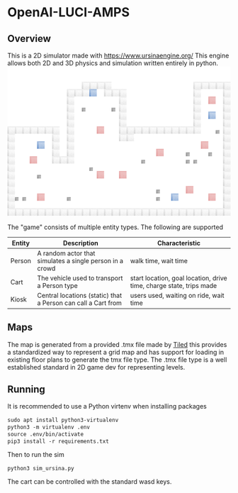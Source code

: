 # OpenAI-LUCI-AMPS


## Overview
This is a 2D simulator made with https://www.ursinaengine.org/ This engine allows both 2D and 3D physics and simulation written entirely in python.
![image](dia.png)

The "game" consists of multiple entity types. The following are supported

| Entity    | Description | Characteristic |
| -------- | ------- | -------- |
| Person  | A random actor that simulates a single person in a crowd    | walk time, wait time |
| Cart | The vehicle used to transport a Person type    | start location, goal location, drive time, charge state, trips made|
| Kiosk    | Central locations (static) that a Person can call a Cart from    | users used, waiting on ride, wait time |


## Maps

The map is generated from a provided .tmx file made by [Tiled](https://www.mapeditor.org/) this provides a standardized way to represent a grid map and has support for loading in existing floor plans to generate the tmx file type. The .tmx file type is a well established standard in 2D game dev for representing levels. 



## Running 

It is recommended to use a Python virtenv when installing packages

```
sudo apt install python3-virtualenv
python3 -m virtualenv .env
source .env/bin/activate
pip3 install -r requirements.txt
```

Then to run the sim 

```
python3 sim_ursina.py 
```

The cart can be controlled with the standard wasd keys.